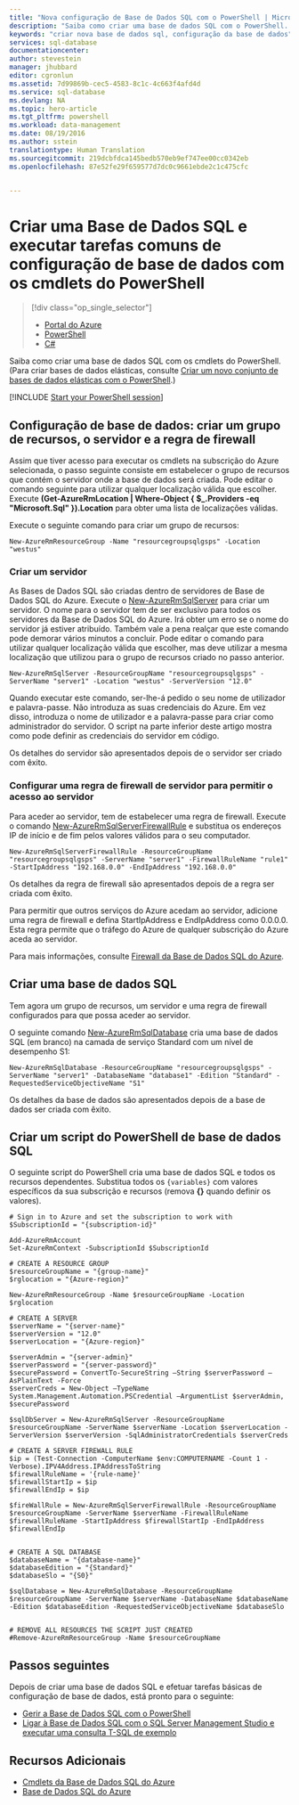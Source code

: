 ```yaml
---
title: "Nova configuração de Base de Dados SQL com o PowerShell | Microsoft Docs"
description: "Saiba como criar uma base de dados SQL com o PowerShell. As tarefas comuns de configuração de base de dados podem ser geridas através de cmdlets do PowerShell."
keywords: "criar nova base de dados sql, configuração da base de dados"
services: sql-database
documentationcenter: 
author: stevestein
manager: jhubbard
editor: cgronlun
ms.assetid: 7d99869b-cec5-4583-8c1c-4c663f4afd4d
ms.service: sql-database
ms.devlang: NA
ms.topic: hero-article
ms.tgt_pltfrm: powershell
ms.workload: data-management
ms.date: 08/19/2016
ms.author: sstein
translationtype: Human Translation
ms.sourcegitcommit: 219dcbfdca145bedb570eb9ef747ee00cc0342eb
ms.openlocfilehash: 87e52fe29f659577d7dc0c9661ebde2c1c475cfc


---
```

# <a name="create-a-sql-database-and-perform-common-database-setup-tasks-with-powershell-cmdlets"></a>Criar uma Base de Dados SQL e executar tarefas comuns de configuração de base de dados com os cmdlets do PowerShell
> [!div class="op_single_selector"]
> * [Portal do Azure](sql-database-get-started.md)
> * [PowerShell](sql-database-get-started-powershell.md)
> * [C#](sql-database-get-started-csharp.md)
> 
> 

Saiba como criar uma base de dados SQL com os cmdlets do PowerShell. (Para criar bases de dados elásticas, consulte [Criar um novo conjunto de bases de dados elásticas com o PowerShell](sql-database-elastic-pool-create-powershell.md).)

[!INCLUDE [Start your PowerShell session](../../includes/sql-database-powershell.md)]

## <a name="database-setup-create-a-resource-group-server-and-firewall-rule"></a>Configuração de base de dados: criar um grupo de recursos, o servidor e a regra de firewall
Assim que tiver acesso para executar os cmdlets na subscrição do Azure selecionada, o passo seguinte consiste em estabelecer o grupo de recursos que contém o servidor onde a base de dados será criada. Pode editar o comando seguinte para utilizar qualquer localização válida que escolher. Execute **(Get-AzureRmLocation | Where-Object { $_.Providers -eq "Microsoft.Sql" }).Location** para obter uma lista de localizações válidas.

Execute o seguinte comando para criar um grupo de recursos:

    New-AzureRmResourceGroup -Name "resourcegroupsqlgsps" -Location "westus"


### <a name="create-a-server"></a>Criar um servidor
As Bases de Dados SQL são criadas dentro de servidores de Base de Dados SQL do Azure. Execute o [New-AzureRmSqlServer](https://msdn.microsoft.com/library/azure/mt603715\(v=azure.300\).aspx) para criar um servidor. O nome para o servidor tem de ser exclusivo para todos os servidores da Base de Dados SQL do Azure. Irá obter um erro se o nome do servidor já estiver atribuído. Também vale a pena realçar que este comando pode demorar vários minutos a concluir. Pode editar o comando para utilizar qualquer localização válida que escolher, mas deve utilizar a mesma localização que utilizou para o grupo de recursos criado no passo anterior.

    New-AzureRmSqlServer -ResourceGroupName "resourcegroupsqlgsps" -ServerName "server1" -Location "westus" -ServerVersion "12.0"

Quando executar este comando, ser-lhe-á pedido o seu nome de utilizador e palavra-passe. Não introduza as suas credenciais do Azure. Em vez disso, introduza o nome de utilizador e a palavra-passe para criar como administrador do servidor. O script na parte inferior deste artigo mostra como pode definir as credenciais do servidor em código.

Os detalhes do servidor são apresentados depois de o servidor ser criado com êxito.

### <a name="configure-a-server-firewall-rule-to-allow-access-to-the-server"></a>Configurar uma regra de firewall de servidor para permitir o acesso ao servidor
Para aceder ao servidor, tem de estabelecer uma regra de firewall. Execute o comando [New-AzureRmSqlServerFirewallRule](https://msdn.microsoft.com/library/azure/mt603860\(v=azure.300\).aspx) e substitua os endereços IP de início e de fim pelos valores válidos para o seu computador.

    New-AzureRmSqlServerFirewallRule -ResourceGroupName "resourcegroupsqlgsps" -ServerName "server1" -FirewallRuleName "rule1" -StartIpAddress "192.168.0.0" -EndIpAddress "192.168.0.0"

Os detalhes da regra de firewall são apresentados depois de a regra ser criada com êxito.

Para permitir que outros serviços do Azure acedam ao servidor, adicione uma regra de firewall e defina StartIpAddress e EndIpAddress como 0.0.0.0. Esta regra permite que o tráfego do Azure de qualquer subscrição do Azure aceda ao servidor.

Para mais informações, consulte [Firewall da Base de Dados SQL do Azure](sql-database-firewall-configure.md).

## <a name="create-a-sql-database"></a>Criar uma base de dados SQL
Tem agora um grupo de recursos, um servidor e uma regra de firewall configurados para que possa aceder ao servidor.

O seguinte comando [New-AzureRmSqlDatabase](https://msdn.microsoft.com/library/azure/mt619339\(v=azure.300\).aspx) cria uma base de dados SQL (em branco) na camada de serviço Standard com um nível de desempenho S1:

    New-AzureRmSqlDatabase -ResourceGroupName "resourcegroupsqlgsps" -ServerName "server1" -DatabaseName "database1" -Edition "Standard" -RequestedServiceObjectiveName "S1"


Os detalhes da base de dados são apresentados depois de a base de dados ser criada com êxito.

## <a name="create-a-sql-database-powershell-script"></a>Criar um script do PowerShell de base de dados SQL
O seguinte script do PowerShell cria uma base de dados SQL e todos os recursos dependentes. Substitua todos os `{variables}` com valores específicos da sua subscrição e recursos (remova **{}** quando definir os valores).

    # Sign in to Azure and set the subscription to work with
    $SubscriptionId = "{subscription-id}"

    Add-AzureRmAccount
    Set-AzureRmContext -SubscriptionId $SubscriptionId

    # CREATE A RESOURCE GROUP
    $resourceGroupName = "{group-name}"
    $rglocation = "{Azure-region}"

    New-AzureRmResourceGroup -Name $resourceGroupName -Location $rglocation

    # CREATE A SERVER
    $serverName = "{server-name}"
    $serverVersion = "12.0"
    $serverLocation = "{Azure-region}"

    $serverAdmin = "{server-admin}"
    $serverPassword = "{server-password}" 
    $securePassword = ConvertTo-SecureString –String $serverPassword –AsPlainText -Force
    $serverCreds = New-Object –TypeName System.Management.Automation.PSCredential –ArgumentList $serverAdmin, $securePassword

    $sqlDbServer = New-AzureRmSqlServer -ResourceGroupName $resourceGroupName -ServerName $serverName -Location $serverLocation -ServerVersion $serverVersion -SqlAdministratorCredentials $serverCreds

    # CREATE A SERVER FIREWALL RULE
    $ip = (Test-Connection -ComputerName $env:COMPUTERNAME -Count 1 -Verbose).IPV4Address.IPAddressToString
    $firewallRuleName = '{rule-name}'
    $firewallStartIp = $ip
    $firewallEndIp = $ip

    $fireWallRule = New-AzureRmSqlServerFirewallRule -ResourceGroupName $resourceGroupName -ServerName $serverName -FirewallRuleName $firewallRuleName -StartIpAddress $firewallStartIp -EndIpAddress $firewallEndIp


    # CREATE A SQL DATABASE
    $databaseName = "{database-name}"
    $databaseEdition = "{Standard}"
    $databaseSlo = "{S0}"

    $sqlDatabase = New-AzureRmSqlDatabase -ResourceGroupName $resourceGroupName -ServerName $serverName -DatabaseName $databaseName -Edition $databaseEdition -RequestedServiceObjectiveName $databaseSlo


    # REMOVE ALL RESOURCES THE SCRIPT JUST CREATED
    #Remove-AzureRmResourceGroup -Name $resourceGroupName






## <a name="next-steps"></a>Passos seguintes
Depois de criar uma base de dados SQL e efetuar tarefas básicas de configuração de base de dados, está pronto para o seguinte:

* [Gerir a Base de Dados SQL com o PowerShell](sql-database-manage-powershell.md)
* [Ligar à Base de Dados SQL com o SQL Server Management Studio e executar uma consulta T-SQL de exemplo](sql-database-connect-query-ssms.md)

## <a name="additional-resources"></a>Recursos Adicionais
* [Cmdlets da Base de Dados SQL do Azure](https://msdn.microsoft.com/library/azure/mt574084\(v=azure.300\).aspx)
* [Base de Dados SQL do Azure](https://azure.microsoft.com/documentation/services/sql-database/)




<!--HONumber=Nov16_HO2-->


